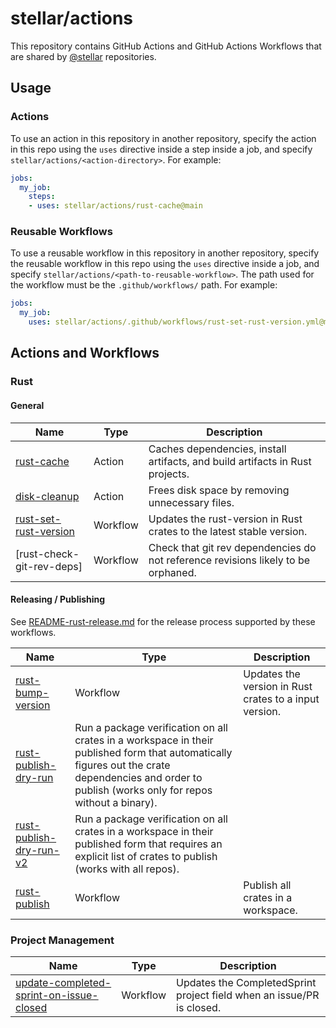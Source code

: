 # stellar/actions

This repository contains GitHub Actions and GitHub Actions Workflows that are
shared by [@stellar] repositories.

## Usage

### Actions

To use an action in this repository in another repository, specify the action in
this repo using the `uses` directive inside a step inside a job, and specify `stellar/actions/<action-directory>`. For example:

```yml
jobs:
  my_job:
    steps:
    - uses: stellar/actions/rust-cache@main
```

### Reusable Workflows

To use a reusable workflow in this repository in another repository, specify the
reusable workflow in this repo using the `uses` directive inside a job, and
specify `stellar/actions/<path-to-reusable-workflow>`. The path used for the
workflow must be the `.github/workflows/` path. For example:

```yml
jobs:
  my_job:
    uses: stellar/actions/.github/workflows/rust-set-rust-version.yml@main
```

## Actions and Workflows

### Rust

#### General

| Name | Type | Description |
| ---- | ---- | ----------- |
| [rust-cache] | Action | Caches dependencies, install artifacts, and build artifacts in Rust projects. |
| [disk-cleanup] | Action | Frees disk space by removing unnecessary files. |
| [rust-set-rust-version] | Workflow | Updates the rust-version in Rust crates to the latest stable version. |
| [rust-check-git-rev-deps] | Workflow | Check that git rev dependencies do not reference revisions likely to be orphaned. |

#### Releasing / Publishing

See [README-rust-release.md] for the release process supported by these
workflows.

| Name | Type | Description |
| ---- | ---- | ----------- |
| [rust-bump-version] | Workflow | Updates the version in Rust crates to a input version. |
| [rust-publish-dry-run] | Run a package verification on all crates in a workspace in their published form that automatically figures out the crate dependencies and order to publish (works only for repos without a binary). |
| [rust-publish-dry-run-v2] | Run a package verification on all crates in a workspace in their published form that requires an explicit list of crates to publish (works with all repos). |
| [rust-publish] | Workflow | Publish all crates in a workspace. |

### Project Management

| Name | Type | Description |
| ---- | ---- | ----------- |
| [update-completed-sprint-on-issue-closed] | Workflow | Updates the CompletedSprint project field when an issue/PR is closed. |

[@stellar]: https://github.com/stellar

[rust-cache]: ./rust-cache
[rust-set-rust-version]: ./.github/workflows/rust-set-rust-version.yml
[rust-bump-version]: ./.github/workflows/rust-bump-version.yml
[rust-publish-dry-run]: ./.github/workflows/rust-publish-dry-run.yml
[rust-publish-dry-run-v2]: ./.github/workflows/rust-publish-dry-run-v2.yml
[rust-publish]: ./.github/workflows/rust-publish.yml
[update-completed-sprint-on-issue-closed]: ./.github/workflows/update-completed-sprint-on-issue-closed.yml
[disk-cleanup]: ./disk-cleanup

[README-rust-release.md]: README-rust-release.md
